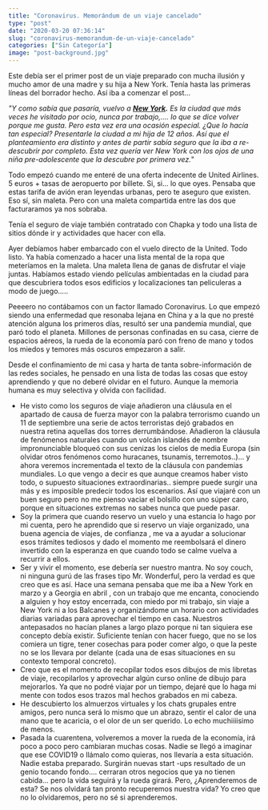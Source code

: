 ```yaml
---
title: "Coronavirus. Memorándum de un viaje cancelado"
type: "post"
date: "2020-03-20 07:36:14"
slug: "coronavirus-memorandum-de-un-viaje-cancelado"
categories: ["Sin Categoría"]
image: "post-background.jpg"
---
```


Este debía ser el primer post de un viaje preparado con mucha ilusión y mucho amor de una madre y su hija a New York. Tenía hasta las primeras líneas del borrador hecho. Así iba a comenzar el post...  
  
*"Y como sabía que pasaría, vuelvo a **[New York](http://www.missviajes.com/new-york-new-york-5000/).** Es la ciudad que más veces he visitado por ocio, nunca por trabajo,.... lo que se dice volver porque me gusta. Pero esta vez era una ocasión especial. ¿Que lo hacía tan especial? Presentarle la ciudad a mi hija de 12 años. Así que el planteamiento era distinto y antes de partir sabía seguro que la iba a re-descubrir por completo. Esta vez quería ver New York con los ojos de una niña pre-adolescente que la descubre por primera vez.*"  
  
Todo empezó cuando me enteré de una oferta indecente de United Airlines. 5 euros + tasas de aeropuerto por billete. Si, si... lo que oyes. Pensaba que estas tarifa de avión eran leyendas urbanas, pero te aseguro que existen. Eso sí, sin maleta. Pero con una maleta compartida entre las dos que facturaramos ya nos sobraba.  
  
Tenía el seguro de viaje también contratado con Chapka y todo una lista de sitios dónde ir y actividades que hacer con ella.  
  
Ayer debíamos haber embarcado con el vuelo directo de la United. Todo listo. Ya había comenzado a hacer una lista mental de la ropa que meteríamos en la maleta. Una maleta llena de ganas de disfrutar el viaje juntas. Habíamos estado viendo películas ambientadas en la ciudad para que descubriera todos esos edificios y localizaciones tan peliculeras a modo de juego.....  
  
Peeeero no contábamos con un factor llamado Coronavirus. Lo que empezó siendo una enfermedad que resonaba lejana en China y a la que no presté atención alguna los primeros días, resultó ser una pandemia mundial, que paró todo el planeta. Millones de personas confinadas en su casa, cierre de espacios aéreos, la rueda de la economía paró con freno de mano y todos los miedos y temores más oscuros empezaron a salir.  
  
Desde el confinamiento de mi casa y harta de tanta sobre-información de las redes sociales, he pensado en una lista de todas las cosas que estoy aprendiendo y que no deberé olvidar en el futuro. Aunque la memoria humana es muy selectiva y olvida con facilidad.

- He visto como los seguros de viaje añadieron una cláusula en el apartado de causa de fuerza mayor con la palabra terrorismo cuando un 11 de septiembre una serie de actos terroristas dejó grabados en nuestra retina aquellas dos torres derrumbándose. Añadieron la cláusula de fenómenos naturales cuando un volcán islandés de nombre impronunciable bloqueó con sus cenizas los cielos de media Europa (sin olvidar otros fenómenos como huracanes, tsunamis, terremotos..)... y ahora veremos incrementada el texto de la cláusula con pandemias mundiales. Lo que vengo a decir es que aunque creamos haber visto todo, o supuesto situaciones extraordinarias.. siempre puede surgir una más y es imposible predecir todos los escenarios. Así que viajaré con un buen seguro pero no me pienso vaciar el bolsillo con uno súper caro, porque en situaciones extremas no sabes nunca que puede pasar.
- Soy la primera que cuando reservo un vuelo y una estancia lo hago por mi cuenta, pero he aprendido que si reservo un viaje organizado, una buena agencia de viajes, de confianza , me va a ayudar a solucionar esos trámites tediosos y dado el momento me reembolsará el dinero invertido con la esperanza en que cuando todo se calme vuelva a recurrir a ellos.
- Ser y vivir el momento, ese debería ser nuestro mantra. No soy couch, ni ninguna gurú de las frases tipo Mr. Wonderful, pero la verdad es que creo que es así. Hace una semana pensaba que me iba a New York en marzo y a Georgia en abril , con un trabajo que me encanta, conociendo a alguien y hoy estoy encerrada, con miedo por mi trabajo, sin viaje a New York ni a los Balcanes y organizándome un horario con actividades diarias variadas para aprovechar el tiempo en casa. Nuestros antepasados no hacían planes a largo plazo porque ni tan siquiera ese concepto debía existir. Suficiente tenían con hacer fuego, que no se los comiera un tigre, tener cosechas para poder comer algo, o que la peste no se los llevara por delante (cada una de esas situaciones en su contexto temporal concreto).
- Creo que es el momento de recopilar todos esos dibujos de mis libretas de viaje, recopilarlos y aprovechar algún curso online de dibujo para mejorarlos. Ya que no podré viajar por un tiempo, dejaré que lo haga mi mente con todos esos trazos mal hechos grabados en mi cabeza.
- He descubierto los almuerzos virtuales y los chats grupales entre amigos, pero nunca será lo mismo que un abrazo, sentir el calor de una mano que te acaricia, o el olor de un ser querido. Lo echo muchiiiisimo de menos.
- Pasada la cuarentena, volveremos a mover la rueda de la economía, irá poco a poco pero cambiaran muchas cosas. Nadie se llegó a imaginar que ese COVID19 o llámalo como quieras, nos llevaría a esta situación. Nadie estaba preparado. Surgirán nuevas start -ups resultado de un genio tocando fondo.... cerraran otros negocios que ya no tienen cabida... pero la vida seguirá y la rueda girará. Pero, ¿Aprenderemos de esta? Se nos olvidará tan pronto recuperemos nuestra vida? Yo creo que no lo olvidaremos, pero no sé si aprenderemos.